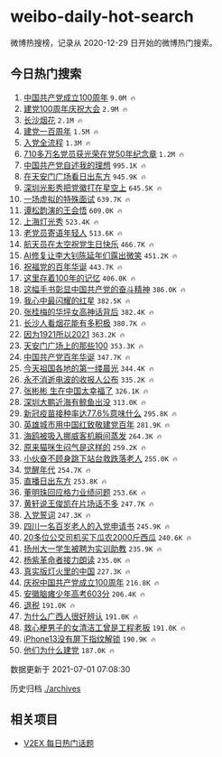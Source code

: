 # weibo-daily-hot-search

微博热搜榜，记录从 2020-12-29 日开始的微博热门搜索。

## 今日热门搜索

<!-- BEGIN -->

1. [中国共产党成立100周年](https://s.weibo.com/weibo?q=%23%E4%B8%AD%E5%9B%BD%E5%85%B1%E4%BA%A7%E5%85%9A%E6%88%90%E7%AB%8B100%E5%91%A8%E5%B9%B4%23&Refer=top) `9.0M 🔥`
1. [建党100周年庆祝大会](https://s.weibo.com/weibo?q=%23%E5%BB%BA%E5%85%9A100%E5%91%A8%E5%B9%B4%E5%BA%86%E7%A5%9D%E5%A4%A7%E4%BC%9A%23&Refer=top) `2.9M 🔥`
1. [长沙烟花](https://s.weibo.com/weibo?q=%23%E9%95%BF%E6%B2%99%E7%83%9F%E8%8A%B1%23&Refer=top) `2.1M 🔥`
1. [建党一百周年](https://s.weibo.com/weibo?q=%23%E5%BB%BA%E5%85%9A%E4%B8%80%E7%99%BE%E5%91%A8%E5%B9%B4%23&Refer=top) `1.5M 🔥`
1. [入党全流程](https://s.weibo.com/weibo?q=%23%E5%85%A5%E5%85%9A%E5%85%A8%E6%B5%81%E7%A8%8B%23&Refer=top) `1.3M 🔥`
1. [710多万名党员获光荣在党50年纪念章](https://s.weibo.com/weibo?q=%23710%E5%A4%9A%E4%B8%87%E5%90%8D%E5%85%9A%E5%91%98%E8%8E%B7%E5%85%89%E8%8D%A3%E5%9C%A8%E5%85%9A50%E5%B9%B4%E7%BA%AA%E5%BF%B5%E7%AB%A0%23&Refer=top) `1.2M 🔥`
1. [中国共产党自述我的理想](https://s.weibo.com/weibo?q=%23%E4%B8%AD%E5%9B%BD%E5%85%B1%E4%BA%A7%E5%85%9A%E8%87%AA%E8%BF%B0%E6%88%91%E7%9A%84%E7%90%86%E6%83%B3%23&Refer=top) `995.1K 🔥`
1. [在天安门广场看日出东方](https://s.weibo.com/weibo?q=%23%E5%9C%A8%E5%A4%A9%E5%AE%89%E9%97%A8%E5%B9%BF%E5%9C%BA%E7%9C%8B%E6%97%A5%E5%87%BA%E4%B8%9C%E6%96%B9%23&Refer=top) `945.9K 🔥`
1. [深圳光影秀把党徽打在星空上](https://s.weibo.com/weibo?q=%23%E6%B7%B1%E5%9C%B3%E5%85%89%E5%BD%B1%E7%A7%80%E6%8A%8A%E5%85%9A%E5%BE%BD%E6%89%93%E5%9C%A8%E6%98%9F%E7%A9%BA%E4%B8%8A%23&Refer=top) `645.5K 🔥`
1. [一场虚拟的特殊面试](https://s.weibo.com/weibo?q=%23%E4%B8%80%E5%9C%BA%E8%99%9A%E6%8B%9F%E7%9A%84%E7%89%B9%E6%AE%8A%E9%9D%A2%E8%AF%95%23&Refer=top) `639.7K 🔥`
1. [谭松韵演的王会悟](https://s.weibo.com/weibo?q=%23%E8%B0%AD%E6%9D%BE%E9%9F%B5%E6%BC%94%E7%9A%84%E7%8E%8B%E4%BC%9A%E6%82%9F%23&Refer=top) `609.0K 🔥`
1. [上海灯光秀](https://s.weibo.com/weibo?q=%23%E4%B8%8A%E6%B5%B7%E7%81%AF%E5%85%89%E7%A7%80%23&Refer=top) `523.4K 🔥`
1. [老党员寄语年轻人](https://s.weibo.com/weibo?q=%23%E8%80%81%E5%85%9A%E5%91%98%E5%AF%84%E8%AF%AD%E5%B9%B4%E8%BD%BB%E4%BA%BA%23&Refer=top) `513.6K 🔥`
1. [航天员在太空祝党生日快乐](https://s.weibo.com/weibo?q=%23%E8%88%AA%E5%A4%A9%E5%91%98%E5%9C%A8%E5%A4%AA%E7%A9%BA%E7%A5%9D%E5%85%9A%E7%94%9F%E6%97%A5%E5%BF%AB%E4%B9%90%23&Refer=top) `466.7K 🔥`
1. [AI修复让李大钊陈延年们露出微笑](https://s.weibo.com/weibo?q=%23AI%E4%BF%AE%E5%A4%8D%E8%AE%A9%E6%9D%8E%E5%A4%A7%E9%92%8A%E9%99%88%E5%BB%B6%E5%B9%B4%E4%BB%AC%E9%9C%B2%E5%87%BA%E5%BE%AE%E7%AC%91%23&Refer=top) `451.2K 🔥`
1. [祝福党的百年华诞](https://s.weibo.com/weibo?q=%23%E7%A5%9D%E7%A6%8F%E5%85%9A%E7%9A%84%E7%99%BE%E5%B9%B4%E5%8D%8E%E8%AF%9E%23&Refer=top) `443.7K 🔥`
1. [这里存着100年的记忆](https://s.weibo.com/weibo?q=%23%E8%BF%99%E9%87%8C%E5%AD%98%E7%9D%80100%E5%B9%B4%E7%9A%84%E8%AE%B0%E5%BF%86%23&Refer=top) `406.0K 🔥`
1. [这幅手书彰显中国共产党的奋斗精神](https://s.weibo.com/weibo?q=%23%E8%BF%99%E5%B9%85%E6%89%8B%E4%B9%A6%E5%BD%B0%E6%98%BE%E4%B8%AD%E5%9B%BD%E5%85%B1%E4%BA%A7%E5%85%9A%E7%9A%84%E5%A5%8B%E6%96%97%E7%B2%BE%E7%A5%9E%23&Refer=top) `386.0K 🔥`
1. [我心中最闪耀的红星](https://s.weibo.com/weibo?q=%23%E6%88%91%E5%BF%83%E4%B8%AD%E6%9C%80%E9%97%AA%E8%80%80%E7%9A%84%E7%BA%A2%E6%98%9F%23&Refer=top) `382.5K 🔥`
1. [张桂梅的华坪女高神话背后](https://s.weibo.com/weibo?q=%23%E5%BC%A0%E6%A1%82%E6%A2%85%E7%9A%84%E5%8D%8E%E5%9D%AA%E5%A5%B3%E9%AB%98%E7%A5%9E%E8%AF%9D%E8%83%8C%E5%90%8E%23&Refer=top) `382.4K 🔥`
1. [长沙人看烟花能有多积极](https://s.weibo.com/weibo?q=%23%E9%95%BF%E6%B2%99%E4%BA%BA%E7%9C%8B%E7%83%9F%E8%8A%B1%E8%83%BD%E6%9C%89%E5%A4%9A%E7%A7%AF%E6%9E%81%23&Refer=top) `380.7K 🔥`
1. [因为1921所以2021](https://s.weibo.com/weibo?q=%23%E5%9B%A0%E4%B8%BA1921%E6%89%80%E4%BB%A52021%23&Refer=top) `363.2K 🔥`
1. [天安门广场上的那些100](https://s.weibo.com/weibo?q=%23%E5%A4%A9%E5%AE%89%E9%97%A8%E5%B9%BF%E5%9C%BA%E4%B8%8A%E7%9A%84%E9%82%A3%E4%BA%9B100%23&Refer=top) `353.3K 🔥`
1. [中国共产党百年华诞](https://s.weibo.com/weibo?q=%23%E4%B8%AD%E5%9B%BD%E5%85%B1%E4%BA%A7%E5%85%9A%E7%99%BE%E5%B9%B4%E5%8D%8E%E8%AF%9E%23&Refer=top) `347.7K 🔥`
1. [今天祖国各地的第一缕晨光](https://s.weibo.com/weibo?q=%23%E4%BB%8A%E5%A4%A9%E7%A5%96%E5%9B%BD%E5%90%84%E5%9C%B0%E7%9A%84%E7%AC%AC%E4%B8%80%E7%BC%95%E6%99%A8%E5%85%89%23&Refer=top) `344.4K 🔥`
1. [永不消逝电波的收报人公布](https://s.weibo.com/weibo?q=%23%E6%B0%B8%E4%B8%8D%E6%B6%88%E9%80%9D%E7%94%B5%E6%B3%A2%E7%9A%84%E6%94%B6%E6%8A%A5%E4%BA%BA%E5%85%AC%E5%B8%83%23&Refer=top) `335.2K 🔥`
1. [张彬彬 生在中国太幸福了](https://s.weibo.com/weibo?q=%E5%BC%A0%E5%BD%AC%E5%BD%AC%20%E7%94%9F%E5%9C%A8%E4%B8%AD%E5%9B%BD%E5%A4%AA%E5%B9%B8%E7%A6%8F%E4%BA%86&Refer=top) `326.1K 🔥`
1. [深圳大鹏近海有鲸鱼出没](https://s.weibo.com/weibo?q=%23%E6%B7%B1%E5%9C%B3%E5%A4%A7%E9%B9%8F%E8%BF%91%E6%B5%B7%E6%9C%89%E9%B2%B8%E9%B1%BC%E5%87%BA%E6%B2%A1%23&Refer=top) `313.0K 🔥`
1. [新冠疫苗接种率达77.6%意味什么](https://s.weibo.com/weibo?q=%23%E6%96%B0%E5%86%A0%E7%96%AB%E8%8B%97%E6%8E%A5%E7%A7%8D%E7%8E%87%E8%BE%BE77.6%25%E6%84%8F%E5%91%B3%E4%BB%80%E4%B9%88%23&Refer=top) `295.8K 🔥`
1. [英雄城市用中国红致敬建党百年](https://s.weibo.com/weibo?q=%23%E8%8B%B1%E9%9B%84%E5%9F%8E%E5%B8%82%E7%94%A8%E4%B8%AD%E5%9B%BD%E7%BA%A2%E8%87%B4%E6%95%AC%E5%BB%BA%E5%85%9A%E7%99%BE%E5%B9%B4%23&Refer=top) `281.9K 🔥`
1. [海鸥被吸入挪威客机瞬间蒸发](https://s.weibo.com/weibo?q=%23%E6%B5%B7%E9%B8%A5%E8%A2%AB%E5%90%B8%E5%85%A5%E6%8C%AA%E5%A8%81%E5%AE%A2%E6%9C%BA%E7%9E%AC%E9%97%B4%E8%92%B8%E5%8F%91%23&Refer=top) `264.3K 🔥`
1. [原来猫咪生闷气是这样的](https://s.weibo.com/weibo?q=%23%E5%8E%9F%E6%9D%A5%E7%8C%AB%E5%92%AA%E7%94%9F%E9%97%B7%E6%B0%94%E6%98%AF%E8%BF%99%E6%A0%B7%E7%9A%84%23&Refer=top) `259.2K 🔥`
1. [小伙奋不顾身跳下站台救跌落老人](https://s.weibo.com/weibo?q=%23%E5%B0%8F%E4%BC%99%E5%A5%8B%E4%B8%8D%E9%A1%BE%E8%BA%AB%E8%B7%B3%E4%B8%8B%E7%AB%99%E5%8F%B0%E6%95%91%E8%B7%8C%E8%90%BD%E8%80%81%E4%BA%BA%23&Refer=top) `255.0K 🔥`
1. [觉醒年代](https://s.weibo.com/weibo?q=%E8%A7%89%E9%86%92%E5%B9%B4%E4%BB%A3&Refer=top) `254.7K 🔥`
1. [直播日出东方](https://s.weibo.com/weibo?q=%23%E7%9B%B4%E6%92%AD%E6%97%A5%E5%87%BA%E4%B8%9C%E6%96%B9%23&Refer=top) `253.8K 🔥`
1. [董明珠回应格力业绩问题](https://s.weibo.com/weibo?q=%23%E8%91%A3%E6%98%8E%E7%8F%A0%E5%9B%9E%E5%BA%94%E6%A0%BC%E5%8A%9B%E4%B8%9A%E7%BB%A9%E9%97%AE%E9%A2%98%23&Refer=top) `253.6K 🔥`
1. [黄轩说王俊凯在片场话不多](https://s.weibo.com/weibo?q=%23%E9%BB%84%E8%BD%A9%E8%AF%B4%E7%8E%8B%E4%BF%8A%E5%87%AF%E5%9C%A8%E7%89%87%E5%9C%BA%E8%AF%9D%E4%B8%8D%E5%A4%9A%23&Refer=top) `247.7K 🔥`
1. [入党誓词](https://s.weibo.com/weibo?q=%E5%85%A5%E5%85%9A%E8%AA%93%E8%AF%8D&Refer=top) `247.3K 🔥`
1. [四川一名百岁老人的入党申请书](https://s.weibo.com/weibo?q=%23%E5%9B%9B%E5%B7%9D%E4%B8%80%E5%90%8D%E7%99%BE%E5%B2%81%E8%80%81%E4%BA%BA%E7%9A%84%E5%85%A5%E5%85%9A%E7%94%B3%E8%AF%B7%E4%B9%A6%23&Refer=top) `245.9K 🔥`
1. [20多位公交司机买下瓜农2000斤西瓜](https://s.weibo.com/weibo?q=%2320%E5%A4%9A%E4%BD%8D%E5%85%AC%E4%BA%A4%E5%8F%B8%E6%9C%BA%E4%B9%B0%E4%B8%8B%E7%93%9C%E5%86%9C2000%E6%96%A4%E8%A5%BF%E7%93%9C%23&Refer=top) `240.6K 🔥`
1. [扬州大一学生被聘为实训助教](https://s.weibo.com/weibo?q=%23%E6%89%AC%E5%B7%9E%E5%A4%A7%E4%B8%80%E5%AD%A6%E7%94%9F%E8%A2%AB%E8%81%98%E4%B8%BA%E5%AE%9E%E8%AE%AD%E5%8A%A9%E6%95%99%23&Refer=top) `235.9K 🔥`
1. [杨紫革命者接力朗读](https://s.weibo.com/weibo?q=%23%E6%9D%A8%E7%B4%AB%E9%9D%A9%E5%91%BD%E8%80%85%E6%8E%A5%E5%8A%9B%E6%9C%97%E8%AF%BB%23&Refer=top) `235.0K 🔥`
1. [真实版灯火里的中国](https://s.weibo.com/weibo?q=%23%E7%9C%9F%E5%AE%9E%E7%89%88%E7%81%AF%E7%81%AB%E9%87%8C%E7%9A%84%E4%B8%AD%E5%9B%BD%23&Refer=top) `227.3K 🔥`
1. [庆祝中国共产党成立100周年](https://s.weibo.com/weibo?q=%23%E5%BA%86%E7%A5%9D%E4%B8%AD%E5%9B%BD%E5%85%B1%E4%BA%A7%E5%85%9A%E6%88%90%E7%AB%8B100%E5%91%A8%E5%B9%B4%23&Refer=top) `216.8K 🔥`
1. [安徽脑瘫少年高考603分](https://s.weibo.com/weibo?q=%23%E5%AE%89%E5%BE%BD%E8%84%91%E7%98%AB%E5%B0%91%E5%B9%B4%E9%AB%98%E8%80%83603%E5%88%86%23&Refer=top) `206.4K 🔥`
1. [退税](https://s.weibo.com/weibo?q=%23%E9%80%80%E7%A8%8E%23&Refer=top) `191.0K 🔥`
1. [为什么广西人很好辨认](https://s.weibo.com/weibo?q=%23%E4%B8%BA%E4%BB%80%E4%B9%88%E5%B9%BF%E8%A5%BF%E4%BA%BA%E5%BE%88%E5%A5%BD%E8%BE%A8%E8%AE%A4%23&Refer=top) `191.0K 🔥`
1. [救心梗男子的女清洁工曾是工程老板](https://s.weibo.com/weibo?q=%23%E6%95%91%E5%BF%83%E6%A2%97%E7%94%B7%E5%AD%90%E7%9A%84%E5%A5%B3%E6%B8%85%E6%B4%81%E5%B7%A5%E6%9B%BE%E6%98%AF%E5%B7%A5%E7%A8%8B%E8%80%81%E6%9D%BF%23&Refer=top) `191.0K 🔥`
1. [iPhone13没有屏下指纹解锁](https://s.weibo.com/weibo?q=%23iPhone13%E6%B2%A1%E6%9C%89%E5%B1%8F%E4%B8%8B%E6%8C%87%E7%BA%B9%E8%A7%A3%E9%94%81%23&Refer=top) `190.9K 🔥`
1. [他们为什么建党](https://s.weibo.com/weibo?q=%23%E4%BB%96%E4%BB%AC%E4%B8%BA%E4%BB%80%E4%B9%88%E5%BB%BA%E5%85%9A%23&Refer=top) `187.0K 🔥`

数据更新于 2021-07-01 07:08:30

<!-- END -->

历史归档 [./archives](./archives)

## 相关项目

- [V2EX 每日热门话题](https://github.com/boojack/v2ex-daily-hot-topic)
